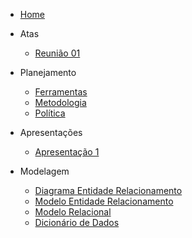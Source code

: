 - [Home](README.md)
 
* Atas

  - [Reunião 01](/Planejamento/Atas/Ata_1.md)
 
    
* Planejamento

  - [Ferramentas](/Planejamento/Ferramentas.md)
  - [Metodologia](/Planejamento/Metodologia.md)
  - [Política](/Planejamento/Politica.md)
 
    
* Apresentações

  - [Apresentação 1]()


* Modelagem 

  - [Diagrama Entidade Relacionamento](/Modelagem/DER.md)
  - [Modelo Entidade Relacionamento](/Modelagem/MER.md)
  - [Modelo Relacional](/Modelagem/MREL.md)
  - [Dicionário de Dados](/Modelagem/DD.md)
  
